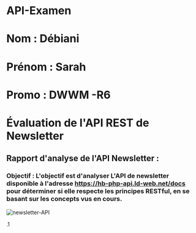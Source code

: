 # API-Examen
# Nom : Débiani 
# Prénom : Sarah
# Promo : DWWM -R6
# Évaluation de l'API REST de Newsletter
## Rapport d'analyse de l'API Newsletter : 
### Objectif : L'objectif est d'analyser L'API de newsletter disponible à l'adresse https://hb-php-api.ld-web.net/docs pour déterminer si elle respecte les principes RESTful, en se basant sur les concepts vus en cours.
![newsletter-API](https://github.com/user-attachments/assets/5245851b-0877-458b-a3ff-218941fa33a0)

.1 

